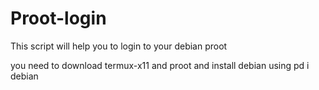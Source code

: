 # Proot-login
This script will help you to login to your debian proot

you need to download termux-x11 and proot and install debian using pd i debian 
